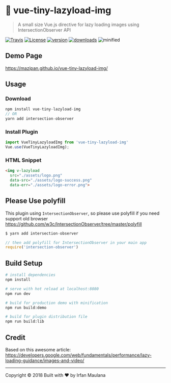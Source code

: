 # 🐌 vue-tiny-lazyload-img

> A small size Vue.js directive for lazy loading images using IntersectionObserver API

[![Travis](https://img.shields.io/travis/mazipan/vue-tiny-lazyload-img.svg)](https://travis-ci.org/mazipan/vue-tiny-lazyload-img) [![License](https://img.shields.io/github/license/mazipan/vue-tiny-lazyload-img.svg?longCache=true)](https://github.com/mazipan/vue-tiny-lazyload-img) [![version](https://img.shields.io/npm/v/vue-tiny-lazyload-img.svg?maxAge=3600)](https://www.npmjs.com/package/vue-tiny-lazyload-img)
[![downloads](https://img.shields.io/npm/dt/vue-tiny-lazyload-img.svg?maxAge=86400)](https://www.npmjs.com/package/vue-tiny-lazyload-img) ![minified](https://badgen.net/bundlephobia/minzip/vue-tiny-lazyload-img)

## Demo Page

https://mazipan.github.io/vue-tiny-lazyload-img/

## Usage

### Download

```js
npm install vue-tiny-lazyload-img
// OR
yarn add intersection-observer
```

### Install Plugin

```js
import VueTinyLazyloadImg from 'vue-tiny-lazyload-img'
Vue.use(VueTinyLazyloadImg);
```

### HTML Snippet

```html
<img v-lazyload
  src="./assets/logo.png"
  data-src="./assets/logo-success.png"
  data-err="./assets/logo-error.png">
```

## Please Use polyfill

This plugin using `IntersectionObserver`, so please use polyfill if you need support old browser https://github.com/w3c/IntersectionObserver/tree/master/polyfill

```js
$ yarn add intersection-observer

// then add polyfill for IntersectionObserver in your main app
require('intersection-observer')
```

## Build Setup

``` bash
# install dependencies
npm install

# serve with hot reload at localhost:8080
npm run dev

# build for production demo with minification
npm run build:demo

# build for plugin distribution file
npm run build:lib
```

## Credit

Based on this awesome article: https://developers.google.com/web/fundamentals/performance/lazy-loading-guidance/images-and-video/

---

Copyright © 2018 Built with ❤️ by Irfan Maulana

